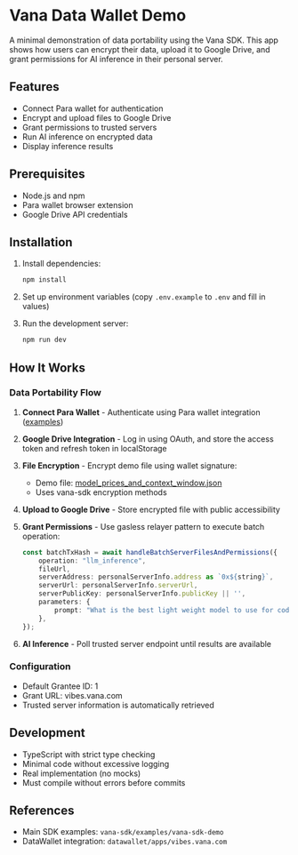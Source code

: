 # Vana Data Wallet Demo

A minimal demonstration of data portability using the Vana SDK. This app shows how users can encrypt their data, upload it to Google Drive, and grant permissions for AI inference in their personal server.

## Features

- Connect Para wallet for authentication
- Encrypt and upload files to Google Drive
- Grant permissions to trusted servers
- Run AI inference on encrypted data
- Display inference results

## Prerequisites

- Node.js and npm
- Para wallet browser extension
- Google Drive API credentials

## Installation

1. Install dependencies:
   ```bash
   npm install
   ```

2. Set up environment variables (copy `.env.example` to `.env` and fill in values)

3. Run the development server:
   ```bash
   npm run dev
   ```

## How It Works

### Data Portability Flow

1. **Connect Para Wallet** - Authenticate using Para wallet integration ([examples](https://github.com/getpara/examples-hub))

2. **Google Drive Integration** - Log in using OAuth, and store the access token and refresh token in localStorage

3. **File Encryption** - Encrypt demo file using wallet signature:
   - Demo file: [model_prices_and_context_window.json](https://raw.githubusercontent.com/BerriAI/litellm/refs/heads/main/model_prices_and_context_window.json)
   - Uses vana-sdk encryption methods

4. **Upload to Google Drive** - Store encrypted file with public accessibility

5. **Grant Permissions** - Use gasless relayer pattern to execute batch operation:
   ```typescript
   const batchTxHash = await handleBatchServerFilesAndPermissions({
       operation: "llm_inference",
       fileUrl,
       serverAddress: personalServerInfo.address as `0x${string}`,
       serverUrl: personalServerInfo.serverUrl,
       serverPublicKey: personalServerInfo.publicKey || '',
       parameters: {
           prompt: "What is the best light weight model to use for coding?: {{data}}",
       },
   });
   ```

6. **AI Inference** - Poll trusted server endpoint until results are available

### Configuration

- Default Grantee ID: 1
- Grant URL: vibes.vana.com
- Trusted server information is automatically retrieved

## Development

- TypeScript with strict type checking
- Minimal code without excessive logging
- Real implementation (no mocks)
- Must compile without errors before commits

## References

- Main SDK examples: `vana-sdk/examples/vana-sdk-demo`
- DataWallet integration: `datawallet/apps/vibes.vana.com`